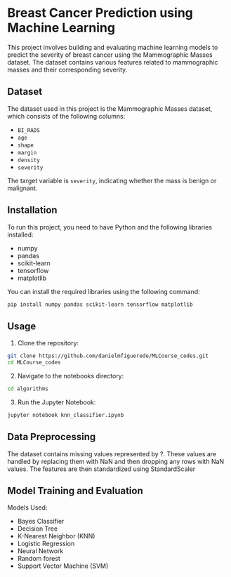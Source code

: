 # Breast Cancer Prediction using Machine Learning

This project involves building and evaluating machine learning models to predict the severity of breast cancer using the Mammographic Masses dataset. The dataset contains various features related to mammographic masses and their corresponding severity.

## Dataset

The dataset used in this project is the Mammographic Masses dataset, which consists of the following columns:

- `BI_RADS`
- `age`
- `shape`
- `margin`
- `density`
- `severity`

The target variable is `severity`, indicating whether the mass is benign or malignant.
## Installation

To run this project, you need to have Python and the following libraries installed:

- numpy
- pandas
- scikit-learn
- tensorflow
- matplotlib

You can install the required libraries using the following command:

```bash
pip install numpy pandas scikit-learn tensorflow matplotlib
```
## Usage
1. Clone the repository:
   
```bash
git clone https://github.com/danielmfigueredo/MLCourse_codes.git
cd MLCourse_codes
```

2. Navigate to the notebooks directory:

```bash
cd algorithms
```

3. Run the Jupyter Notebook:

```bash
jupyter notebook knn_classifier.ipynb
```

## Data Preprocessing
The dataset contains missing values represented by ?. These values are handled by replacing them with NaN and then dropping any rows with NaN values. The features are then standardized using StandardScaler

## Model Training and Evaluation

Models Used:

- Bayes Classifier
- Decision Tree
- K-Nearest Neighbor (KNN)
- Logistic Regression
- Neural Network
- Random forest
- Support Vector Machine (SVM)
